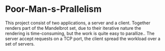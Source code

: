 # Poor-Man-s-Prallelism
This project consist of two applications, a server and a client. Together renders part of the Mandelbrot set, due to their iterative nature the rendering is time-consuming, but the work is quite easy to parallize.. The server accept requests on a TCP port, the client spread the workload over a set of servers.
